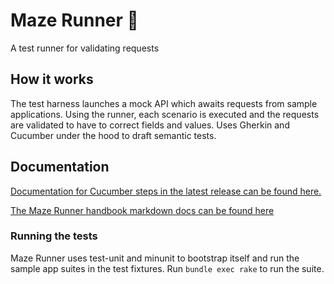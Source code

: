 # Maze Runner 🏃

A test runner for validating requests

## How it works

The test harness launches a mock API which awaits requests from sample
applications. Using the runner, each scenario is executed and the requests are
validated to have to correct fields and values. Uses Gherkin and Cucumber under
the hood to draft semantic tests.

## Documentation

[Documentation for Cucumber steps in the latest release can be found here.](https://bugsnag.github.io/maze-runner/)

[The Maze Runner handbook markdown docs can be found here](./DOCS.md)

### Running the tests

Maze Runner uses test-unit and minunit to bootstrap itself and run the
sample app suites in the test fixtures. Run `bundle exec rake` to run the suite.

